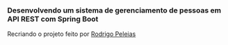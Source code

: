 ### Desenvolvendo um sistema de gerenciamento de pessoas em API REST com Spring Boot

Recriando o projeto feito por [Rodrigo Peleias](https://github.com/rpeleias-v1)
